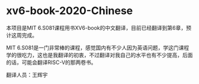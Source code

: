 # xv6-book-2020-Chinese
本项目是MIT 6.S081课程用书XV6-book的中文翻译，目前已经翻译到第6章，预计这周完成。

MIT 6.S081是一门非常棒的课程，感觉国内有不少人因为英语问题，学这门课程学的很吃力，这也是我翻译的初衷，不过翻译对我自己的水平也有不少提高，后面的话，可能会翻译RISC-V的那两卷书。

翻译人员：王辉宇

